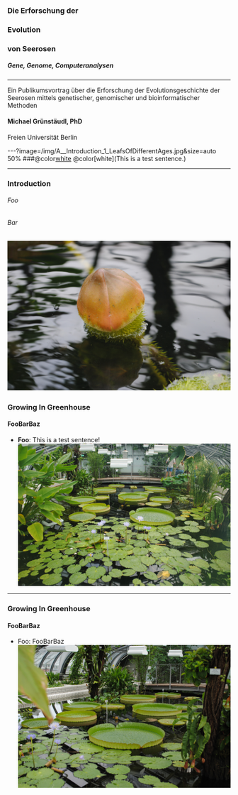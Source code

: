 ### Die Erforschung der 
### Evolution 
### von Seerosen

##### Gene, Genome, Computeranalysen
---
Ein Publikumsvortrag über die Erforschung der Evolutionsgeschichte der Seerosen mittels genetischer, genomischer und bioinformatischer Methoden

#### Michael Grünstäudl, PhD
Freien Universität Berlin

---?image=/img/A__Introduction_1_LeafsOfDifferentAges.jpg&size=auto 50%
###@color[white](Introduction)
@color[white](This is a test sentence.)

---
### Introduction
###### Foo
###### Bar
![Image](/img/A__Introduction_2_bud.jpg)
---
### Growing In Greenhouse
#### FooBarBaz
- **Foo**: This is a test sentence!
![Image](/img/B__GrowingInGreenhouse_Victoria_1b.jpg)
---
### Growing In Greenhouse
#### FooBarBaz
   - Foo: FooBarBaz
![Image](/img/B__GrowingInGreenhouse_Victoria_1.jpg)

